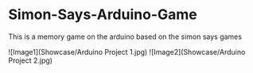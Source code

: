 # Simon-Says-Arduino-Game
This is a memory game on the arduino based on the simon says games

![Image1](Showcase/Arduino Project 1.jpg)
![Image2](Showcase/Arduino Project 2.jpg)
